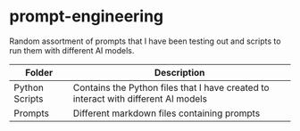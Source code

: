 # prompt-engineering
Random assortment of prompts that I have been testing out and scripts to run them with different AI models.

|Folder| Description|
|----|----|
|Python Scripts| Contains the Python files that I have created to interact with different AI models|
|Prompts| Different markdown files containing prompts|